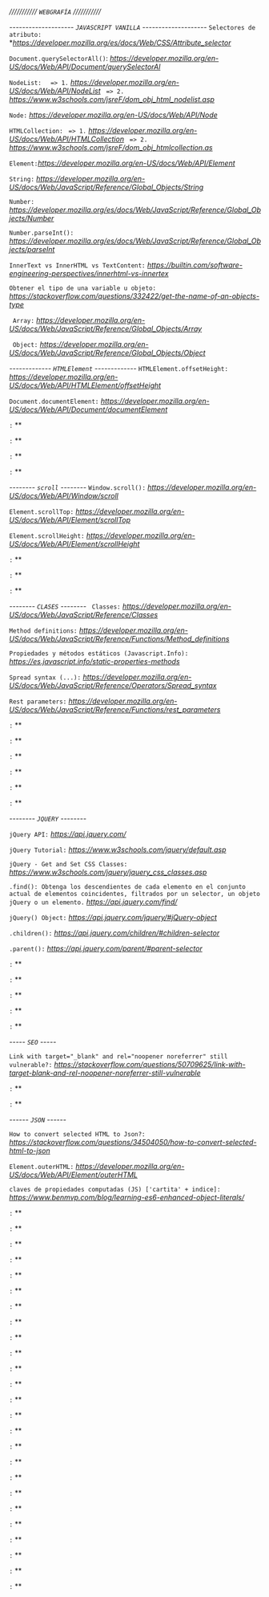*///////////*
*`WEBGRAFÍA`*
*///////////*

*--------------------*
*`JAVASCRIPT VANILLA`*
*--------------------*
`Selectores de atributo:` **https://developer.mozilla.org/es/docs/Web/CSS/Attribute_selector*

`Document.querySelectorAll()`: *https://developer.mozilla.org/en-US/docs/Web/API/Document/querySelectorAl*

`NodeList: `
` => 1.` *https://developer.mozilla.org/en-US/docs/Web/API/NodeList*
` => 2.` *https://www.w3schools.com/jsreF/dom_obj_html_nodelist.asp*

`Node:` *https://developer.mozilla.org/en-US/docs/Web/API/Node*

`HTMLCollection:` 
` => 1.` *https://developer.mozilla.org/en-US/docs/Web/API/HTMLCollection*
` => 2.` *https://www.w3schools.com/jsreF/dom_obj_htmlcollection.as*

`Element:`*https://developer.mozilla.org/en-US/docs/Web/API/Element*

`String:` *https://developer.mozilla.org/en-US/docs/Web/JavaScript/Reference/Global_Objects/String*

`Number:` *https://developer.mozilla.org/es/docs/Web/JavaScript/Reference/Global_Objects/Number*

`Number.parseInt():` *https://developer.mozilla.org/es/docs/Web/JavaScript/Reference/Global_Objects/parseInt*

`InnerText vs InnerHTML vs TextContent:` *https://builtin.com/software-engineering-perspectives/innerhtml-vs-innertex*

`Obtener el tipo de una variable u objeto:` *https://stackoverflow.com/questions/332422/get-the-name-of-an-objects-type*

` Array:` *https://developer.mozilla.org/en-US/docs/Web/JavaScript/Reference/Global_Objects/Array*

` Object:` *https://developer.mozilla.org/en-US/docs/Web/JavaScript/Reference/Global_Objects/Object*



*-------------*
*`HTMLElement`*
*-------------*
`HTMLElement.offsetHeight:` *https://developer.mozilla.org/en-US/docs/Web/API/HTMLElement/offsetHeight*

`Document.documentElement:` *https://developer.mozilla.org/en-US/docs/Web/API/Document/documentElement*

`:` **

`:` **

`:` **

`:` **


*--------*
*`scroll`*
*--------*
`Window.scroll():` *https://developer.mozilla.org/en-US/docs/Web/API/Window/scroll*

`Element.scrollTop:` *https://developer.mozilla.org/en-US/docs/Web/API/Element/scrollTop*

`Element.scrollHeight:` *https://developer.mozilla.org/en-US/docs/Web/API/Element/scrollHeight*

`:` **

`:` **

`:` **


*--------*
*`CLASES`*
*--------*
` Classes:` *https://developer.mozilla.org/en-US/docs/Web/JavaScript/Reference/Classes*

`Method definitions:` *https://developer.mozilla.org/en-US/docs/Web/JavaScript/Reference/Functions/Method_definitions*


`Propiedades y métodos estáticos (Javascript.Info):` *https://es.javascript.info/static-properties-methods*

`Spread syntax (...):` *https://developer.mozilla.org/en-US/docs/Web/JavaScript/Reference/Operators/Spread_syntax*

`Rest parameters:` *https://developer.mozilla.org/en-US/docs/Web/JavaScript/Reference/Functions/rest_parameters*



`:` **

`:` **

`:` **

`:` **

`:` **

`:` **


*--------*
*`JQUERY`*
*--------*

`jQuery API:` *https://api.jquery.com/*

`jQuery Tutorial:` *https://www.w3schools.com/jquery/default.asp*

`jQuery - Get and Set CSS Classes:` *https://www.w3schools.com/jquery/jquery_css_classes.asp*

`.find(): Obtenga los descendientes de cada elemento en el conjunto actual de elementos coincidentes, filtrados por un selector, un objeto jQuery o un elemento.` *https://api.jquery.com/find/*

`jQuery() Object:` *https://api.jquery.com/jquery/#jQuery-object*

`.children():` *https://api.jquery.com/children/#children-selector*

`.parent():` *https://api.jquery.com/parent/#parent-selector*

`:` **

`:` **

`:` **

`:` **

`:` **

*-----*
*`SEO`*
*-----*

`Link with target="_blank" and rel="noopener noreferrer" still vulnerable?:` *https://stackoverflow.com/questions/50709625/link-with-target-blank-and-rel-noopener-noreferrer-still-vulnerable*

`:` **

`:` **

*------*
*`JSON`*
*------*

`How to convert selected HTML to Json?:` *https://stackoverflow.com/questions/34504050/how-to-convert-selected-html-to-json*

`Element.outerHTML:` *https://developer.mozilla.org/en-US/docs/Web/API/Element/outerHTML*

`claves de propiedades computadas (JS) ['cartita' + indice]:` *https://www.benmvp.com/blog/learning-es6-enhanced-object-literals/*

`:` **

`:` **

`:` **

`:` **

`:` **

`:` **

`:` **

`:` **

`:` **

`:` **

`:` **

`:` **

`:` **

`:` **

`:` **

`:` **

`:` **

`:` **

`:` **

`:` **

`:` **

`:` **

`:` **

`:` **

`:` **







